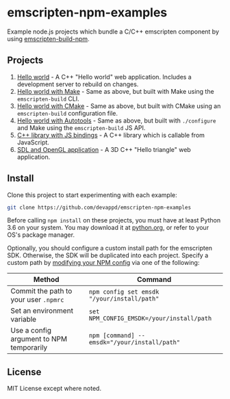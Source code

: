 # emscripten-npm-examples

Example node.js projects which bundle a C/C++ emscripten component by using [emscripten-build-npm](https://github.com/devappd/emscripten-build-npm).

## Projects

1. [Hello world](https://github.com/devappd/emscripten-npm-examples/tree/master/Example-01-HelloWorld) - A C++ "Hello world" web application. Includes a development server to rebuild on changes.
2. [Hello world with Make](https://github.com/devappd/emscripten-npm-examples/tree/master/Example-02-Make) - Same as above, but built with Make using the `emscripten-build` CLI.
3. [Hello world with CMake](https://github.com/devappd/emscripten-npm-examples/tree/master/Example-03-CMake) - Same as above, but built with CMake using an `emscripten-build` configuration file.
4. [Hello world with Autotools](https://github.com/devappd/emscripten-npm-examples/tree/master/Example-04-Autotools) - Same as above, but built with `./configure` and Make using the `emscripten-build` JS API.
5. [C++ library with JS bindings](https://github.com/devappd/emscripten-npm-examples/tree/master/Example-05-Library) - A C++ library which is callable from JavaScript.
6. [SDL and OpenGL application](https://github.com/devappd/emscripten-npm-examples/tree/master/Example-06-SDL-OpenGL) - A 3D C++ "Hello triangle" web application.

## Install

Clone this project to start experimenting with each example:

```sh
git clone https://github.com/devappd/emscripten-npm-examples
```

Before calling `npm install` on these projects, you must have at least Python 3.6 on your system. You may download it at [python.org](https://www.python.org/downloads/), or refer to your OS's package manager.

Optionally, you should configure a custom install path for the emscripten SDK. Otherwise, the SDK will
be duplicated into each project. Specify a custom path by
[modifying your NPM config](https://docs.npmjs.com/cli/v6/using-npm/config) via one of the following:

|Method|Command
|------|-------
| Commit the path to your user `.npmrc` | `npm config set emsdk "/your/install/path"`
| Set an environment variable | `set NPM_CONFIG_EMSDK=/your/install/path`
| Use a config argument to NPM temporarily | `npm [command] --emsdk="/your/install/path"`

## License

MIT License except where noted.
